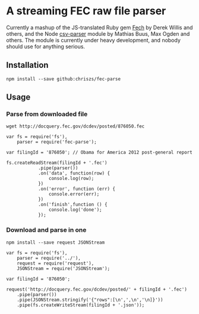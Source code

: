 # A streaming FEC raw file parser

Currently a mashup of the JS-translated Ruby gem [Fech](https://github.com/NYTimes/Fech) by Derek Willis and others, and the Node [csv-parser](https://github.com/mafintosh/csv-parser) module by Mathias Buus, Max Ogden and others. The module is currently under heavy development, and nobody should use for anything serious.

## Installation

```
npm install --save github:chriszs/fec-parse
```

## Usage

### Parse from downloaded file

```
wget http://docquery.fec.gov/dcdev/posted/876050.fec
```

```
var fs = require('fs'),
    parser = require('fec-parse');

var filingId = '876050'; // Obama for America 2012 post-general report

fs.createReadStream(filingId + '.fec')
            .pipe(parser())
            .on('data', function(row) {
                console.log(row);
            })
            .on('error', function (err) {
                console.error(err);
            })
            .on('finish',function () {
                console.log('done');
            });
```

### Download and parse in one

```
npm install --save request JSONStream
```

```
var fs = require('fs'),
    parser = require('../'),
    request = require('request'),
    JSONStream = require('JSONStream');

var filingId = '876050';

request('http://docquery.fec.gov/dcdev/posted/' + filingId + '.fec')
    .pipe(parser())
    .pipe(JSONStream.stringify('{"rows":[\n',',\n','\n]}'))
    .pipe(fs.createWriteStream(filingId + '.json'));
```
